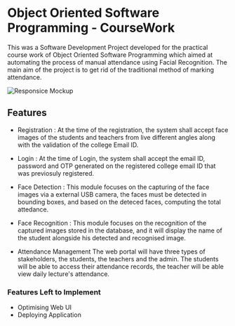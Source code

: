 # Object Oriented Software Programming - CourseWork

This was a Software Development Project developed for the practical course work of Object Oriented Software Programming which aimed at automating the process of manual attendance using Facial Recognition. The main aim of the project is to get rid of the traditional method of marking attendance.

![Responsice Mockup](https://github.com/sameer-patel-dev/OOSE_Project/blob/master/images/heading.PNG)

## Features 

  - Registration :
    At the time of the registration, the system shall accept face images of the students and teachers from live different angles along with the validation of the college Email ID.
    
  - Login : 
    At the time of Login, the system shall accept the email ID, password and OTP generated on the registered college email ID that was previosuly registered.
  
  - Face Detection :
    This module focuses on the capturing of the face images via a external USB camera, the faces must be detected in bounding boxes, and based on the deteced faces, computing the total attedance. 
   
  - Face Recognition :
    This module focuses on the recognition of the captured images stored in the database, and it will display the name of the student alongside his detected and recognised image.
  
  - Attendance Management
    The web portal will have three types of stakeholders, the students, the teachers and the admin. The students will be able to access their attendance records, the teacher will be able view daily lecture's attendance.


### Features Left to Implement

- Optimising Web UI
- Deploying Application

